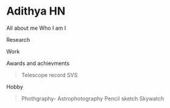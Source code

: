 # Adithya HN
All about me
Who I am I

Research

Work

Awards and achievments
> Telescope record
> SVS
> 

Hobby
> Phothgraphy- Astrophotography
> Pencil sketch
> Skywatch

